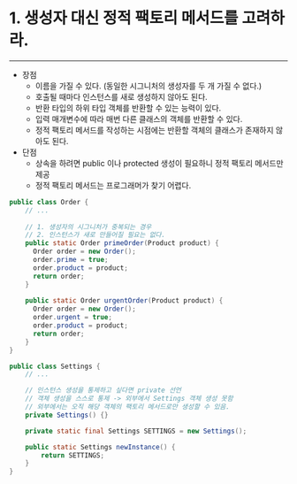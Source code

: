 # 1. 생성자 대신 정적 팩토리 메서드를 고려하라.

---

- 장점
  - 이름을 가질 수 있다. (동일한 시그니처의 생성자를 두 개 가질 수 없다.)
  - 호출될 때마다 인스턴스를 새로 생성하지 않아도 된다.
  - 반환 타입의 하위 타입 객체를 반환할 수 있는 능력이 있다.
  - 입력 매개변수에 따라 매번 다른 클래스의 객체를 반환할 수 있다.
  - 정적 팩토리 메서드를 작성하는 시점에는 반환할 객체의 클래스가 존재하지 않아도 된다.
- 단점
  - 상속을 하려면 public 이나 protected 생성이 필요하니 정적 팩토리 메서드만 제공
  - 정적 팩토리 메서드는 프로그래머가 찾기 어렵다.

```java
public class Order {
    // ...
    
    // 1. 생성자의 시그니처가 중복되는 경우
    // 2. 인스턴스가 새로 만들어질 필요는 없다.
    public static Order primeOrder(Product product) {
      Order order = new Order();
      order.prime = true;
      order.product = product;
      return order;
    }
    
    public static Order urgentOrder(Product product) {
      Order order = new Order();
      order.urgent = true;
      order.product = product;
      return order;
    }
}
```
```java
public class Settings {
    // ...

    // 인스턴스 생성을 통제하고 싶다면 private 선언
    // 객체 생성을 스스로 통제 -> 외부에서 Settings 객체 생성 못함
    // 외부에서는 오직 해당 객체의 팩토리 메서드로만 생성할 수 있음.
    private Settings() {}

    private static final Settings SETTINGS = new Settings();

    public static Settings newInstance() {
        return SETTINGS;
    }
}
```
```java

```